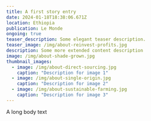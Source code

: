 ```yaml
---
title: A first story entry
date: 2024-01-18T18:38:06.671Z
location: Ethiopia
publication: Le Monde
ongoing: true
teaser_description: Some elegant teaser description.
teaser_image: /img/about-reinvest-profits.jpg
description: Some more extended content description
image: /img/about-shade-grown.jpg
thumbnail_images:
  - image: /img/about-direct-sourcing.jpg
    caption: "Description for image 1"
  - image: /img/about-single-origin.jpg
    caption: "Description for image 2"
  - image: /img/about-sustainable-farming.jpg
    caption: "Description for image 3"
---
```

A long body text
